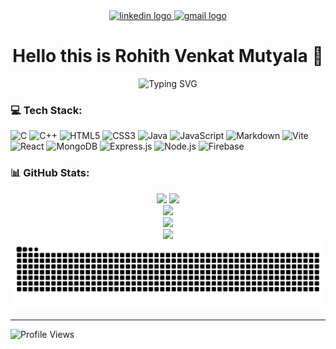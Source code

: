 

<div align="center">
  <a href="https://www.linkedin.com/in/rohith-venkat-mutyala-575421366/" target="_blank">
    <img src="https://img.shields.io/static/v1?message=LinkedIn&logo=linkedin&label=&color=0077B5&logoColor=white&labelColor=&style=for-the-badge" height="25" alt="linkedin logo" />
  </a>
<!---  <a href="https://twitter.com/yourhandle" target="_blank">
    <img src="https://img.shields.io/static/v1?message=Twitter&logo=twitter&label=&color=1DA1F2&logoColor=white&labelColor=&style=for-the-badge" height="25" alt="twitter logo" />
  </a>--->
  <a href="mailto:rohithvenkatmutyala@gmail.com">
    <img src="https://img.shields.io/static/v1?message=Gmail&logo=gmail&label=&color=D14836&logoColor=white&labelColor=&style=for-the-badge" height="25" alt="gmail logo" />
  </a>
</div>

<h1 align="center">Hello this is Rohith Venkat Mutyala 👋</h1>
<p align="center">
  <img src="https://readme-typing-svg.herokuapp.com?font=Fira+Code&pause=1000&color=00CFFF&center=true&vCenter=true&width=500&lines=Full+Stack+Developer+%28MERN%29;MongoDB+%7C+Express.js+%7C+React.js+%7C+Node.js" alt="Typing SVG" />
</p>




<!--<h3 align="left">👩‍💻 About Me</h3>.-->

<!--<p align="left">I'm a Developer from India<br><br>- 🔭 I'm working as Full Stack Developer<br>- 📚 I'm currently learning Machine Learning<br>- ⚡ In my free time I code and explore new technologies</p>-->

<h3 align="left">💻 Tech Stack:</h3>

![C](https://img.shields.io/badge/c-%2300599C.svg?style=for-the-badge&logo=c&logoColor=white)
![C++](https://img.shields.io/badge/c++-%2300599C.svg?style=for-the-badge&logo=c%2B%2B&logoColor=white)
![HTML5](https://img.shields.io/badge/html5-%23E34F26.svg?style=for-the-badge&logo=html5&logoColor=white)
![CSS3](https://img.shields.io/badge/css3-%231572B6.svg?style=for-the-badge&logo=css3&logoColor=white)
![Java](https://img.shields.io/badge/java-%23ED8B00.svg?style=for-the-badge&logo=openjdk&logoColor=white)
![JavaScript](https://img.shields.io/badge/javascript-%23323330.svg?style=for-the-badge&logo=javascript&logoColor=%23F7DF1E)
![Markdown](https://img.shields.io/badge/markdown-%23000000.svg?style=for-the-badge&logo=markdown&logoColor=white)
![Vite](https://img.shields.io/badge/vite-%23646CFF.svg?style=for-the-badge&logo=vite&logoColor=white)
![React](https://img.shields.io/badge/react-%2320232a.svg?style=for-the-badge&logo=react&logoColor=%2361DAFB)
![MongoDB](https://img.shields.io/badge/MongoDB-%234ea94b.svg?style=for-the-badge&logo=mongodb&logoColor=white)
![Express.js](https://img.shields.io/badge/express.js-%23000000.svg?style=for-the-badge&logo=express&logoColor=white)
![Node.js](https://img.shields.io/badge/node.js-%23339933.svg?style=for-the-badge&logo=nodedotjs&logoColor=white)
![Firebase](https://img.shields.io/badge/firebase-%23039BE5.svg?style=for-the-badge&logo=firebase)
<!--![TypeScript](https://img.shields.io/badge/typescript-%23007ACC.svg?style=for-the-badge&logo=typescript&logoColor=white)-->
<!--![Python](https://img.shields.io/badge/python-3670A0?style=for-the-badge&logo=python&logoColor=ffdd54)-->
<!-- ![AWS](https://img.shields.io/badge/AWS-%23FF9900.svg?style=for-the-badge&logo=amazon-aws&logoColor=white) -->
<!--![Azure](https://img.shields.io/badge/azure-%230072C6.svg?style=for-the-badge&logo=microsoftazure&logoColor=white)-->
<!--![Vue.js](https://img.shields.io/badge/vuejs-%2335495e.svg?style=for-the-badge&logo=vuedotjs&logoColor=%234FC08D)-->

<!--![Web3.js](https://img.shields.io/badge/web3.js-F16822?style=for-the-badge&logo=web3.js&logoColor=white)-->
<!--![Keras](https://img.shields.io/badge/Keras-%23D00000.svg?style=for-the-badge&logo=Keras&logoColor=white)-->
<!--![NumPy](https://img.shields.io/badge/numpy-%23013243.svg?style=for-the-badge&logo=numpy&logoColor=white)-->
<!--![Pandas](https://img.shields.io/badge/pandas-%23150458.svg?style=for-the-badge&logo=pandas&logoColor=white)-->
<!--![PyTorch](https://img.shields.io/badge/PyTorch-%23EE4C2C.svg?style=for-the-badge&logo=PyTorch&logoColor=white)-->
<!--![scikit-learn](https://img.shields.io/badge/scikit--learn-%23F7931E.svg?style=for-the-badge&logo=scikit-learn&logoColor=white)-->
<!--![TensorFlow](https://img.shields.io/badge/TensorFlow-%23FF6F00.svg?style=for-the-badge&logo=TensorFlow&logoColor=white)-->

<!--![MySQL](https://img.shields.io/badge/mysql-%2300000f.svg?style=for-the-badge&logo=mysql&logoColor=white)-->
<!--![Postgres](https://img.shields.io/badge/postgres-%23316192.svg?style=for-the-badge&logo=postgresql&logoColor=white)-->


<h3 align="left">📊 GitHub Stats:</h3>

<div align="center">
  <img src="https://github-readme-stats.vercel.app/api?username=RohitVenkatMutyala&show_icons=true&theme=dark&hide_border=false&count_private=true" height="165" />
  <img src="https://github-readme-stats.vercel.app/api/top-langs/?username=RohitVenkatMutyala&theme=dark&hide_border=false&layout=compact" height="165" />
</div>

<div align="center">
  <img src="https://github-readme-streak-stats.herokuapp.com/?user=RohitVenkatMutyala&theme=dark&hide_border=false" />
</div>

<div align="center">
  <img src="https://github-readme-activity-graph.vercel.app/graph?username=RohitVenkatMutyala&theme=github-compact" />
</div>

<div align="center">
  <img src="https://github-profile-trophy.vercel.app/?username=RohitVenkatMutyala&theme=radical&no-frame=false&no-bg=true&margin-w=4" />
</div>

<div align="center">
  <img src="https://github.com/RohitVenkatMutyala/RohitVenkatMutyala/blob/output/github-snake-dark.svg" alt="Snake animation" />
</div>

---
![Profile Views](https://komarev.com/ghpvc/?username=RohitVenkatMutyala&color=brightgreen&style=flat-square&label=PROFILE+VIEWS)

